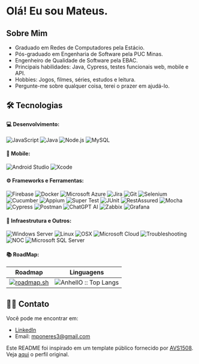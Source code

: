# Olá! Eu sou Mateus.

## Sobre Mim

- Graduado em Redes de Computadores pela Estácio.
- Pós-graduado em Engenharia de Software pela PUC Minas.
- Engenheiro de Qualidade de Software pela EBAC.
- Principais habilidades: Java, Cypress, testes funcionais web, mobile e API.
- Hobbies: Jogos, filmes, séries, estudos e leitura.
- Pergunte-me sobre qualquer coisa, terei o prazer em ajudá-lo.

## 🛠 Tecnologias

#### 💻 Desenvolvimento:
  ![JavaScript](https://img.shields.io/badge/-JavaScript-F7DF1E?style=flat&logo=javascript&logoColor=black)
  ![Java](https://img.shields.io/badge/Java-ED8B00?style=flat&logo=java&logoColor=white)
  ![Node.js](https://img.shields.io/badge/-Node.js-339933?style=flat&logo=node.js&logoColor=white)
  ![MySQL](https://img.shields.io/badge/-MySQL-4479A1?style=flat&logo=mysql&logoColor=white)

#### 📱 Mobile:
  ![Android Studio](https://img.shields.io/badge/Android%20Studio-3DDC84?style=flat&logo=android-studio&logoColor=white)
  ![Xcode](https://img.shields.io/badge/Xcode-007ACC?style=flat&logo=xcode&logoColor=white)

#### ⚙️ Frameworks e Ferramentas:
  ![Firebase](https://img.shields.io/badge/-Firebase-FFCA28?style=flat&logo=firebase&logoColor=black)
  ![Docker](https://img.shields.io/badge/-Docker-2496ED?style=flat&logo=docker&logoColor=white)
  ![Microsoft Azure](https://img.shields.io/badge/Microsoft%20Azure-0089D6?style=flat&logo=microsoft-azure&logoColor=white)
  ![Jira](https://img.shields.io/badge/-Jira-0052CC?style=flat&logo=jira&logoColor=white)
  ![Git](https://img.shields.io/badge/-Git-F05032?style=flat&logo=git&logoColor=white)
  ![Selenium](https://img.shields.io/badge/-Selenium-43B02A?style=flat&logo=selenium&logoColor=white)
  ![Cucumber](https://img.shields.io/badge/-Cucumber-23D96C?style=flat&logo=cucumber&logoColor=white)
  ![Appium](https://img.shields.io/badge/-Appium-663399?style=flat&logo=appium&logoColor=white)
  ![Super Test](https://img.shields.io/badge/-Super%20Test-FA8072?style=flat&logo=testing-library&logoColor=white)
  ![JUnit](https://img.shields.io/badge/-JUnit-25A162?style=flat&logo=junit&logoColor=white)
  ![RestAssured](https://img.shields.io/badge/-RestAssured-5E8CD2?style=flat&logo=rest-assured&logoColor=white)
  ![Mocha](https://img.shields.io/badge/-Mocha-8D6748?style=flat&logo=mocha&logoColor=white)
  ![Cypress](https://img.shields.io/badge/-Cypress-17202C?style=flat&logo=cypress&logoColor=white)
  ![Postman](https://img.shields.io/badge/-Postman-FF6C37?style=flat&logo=postman&logoColor=white)
  ![ChatGPT AI](https://img.shields.io/badge/-ChatGPT%20AI-FFD400?style=flat&logo=openai&logoColor=black)
  ![Zabbix](https://img.shields.io/badge/-Zabbix-E9573F?style=flat&logo=zabbix&logoColor=white)
  ![Grafana](https://img.shields.io/badge/-Grafana-F46800?style=flat&logo=grafana&logoColor=white)

#### 📡 Infraestrutura e Outros:
  ![Windows Server](https://img.shields.io/badge/-Windows%20Server-0078D6?style=flat&logo=windows&logoColor=white)
  ![Linux](https://img.shields.io/badge/-Linux-FCC624?style=flat&logo=linux&logoColor=black)
  ![OSX](https://img.shields.io/badge/-OSX-000000?style=flat&logo=apple&logoColor=white)
  ![Microsoft Cloud](https://img.shields.io/badge/Microsoft%20Cloud-0089D6?style=flat&logo=microsoft&logoColor=white)
  ![Troubleshooting](https://img.shields.io/badge/-Troubleshooting-FF5733?style=flat&logo=troubleshooting&logoColor=white)
  ![NOC](https://img.shields.io/badge/-NOC-FF5733?style=flat&logo=noc&logoColor=white)
  ![Microsoft SQL Server](https://img.shields.io/badge/Microsoft%20SQL%20Server-CC2927?style=flat&logo=microsoft-sql-server&logoColor=white)
  
#### 📚 RoadMap:

| Roadmap | Linguagens |
|---------|------------|
| [![roadmap.sh](https://roadmap.sh/card/tall/64bd8df38b7b09327380795b?variant=dark&roadmaps=qa)](https://roadmap.sh) | <img src="https://github-readme-stats.vercel.app/api/top-langs/?username=MateusNeres26&langs_count=10&theme=tokyonight&layout=compact" alt="AnhellO :: Top Langs" /> |

## 🤝🏻 Contato

Você pode me encontrar em:

- [LinkedIn](https://www.linkedin.com/in/mateusneres/)
- Email: mponeres3@gmail.com

Este README foi inspirado em um template público fornecido por [AVS1508](https://github.com/AVS1508). Veja [aqui](https://github.com/kautukkundan/Awesome-Profile-README-templates) o perfil original.
